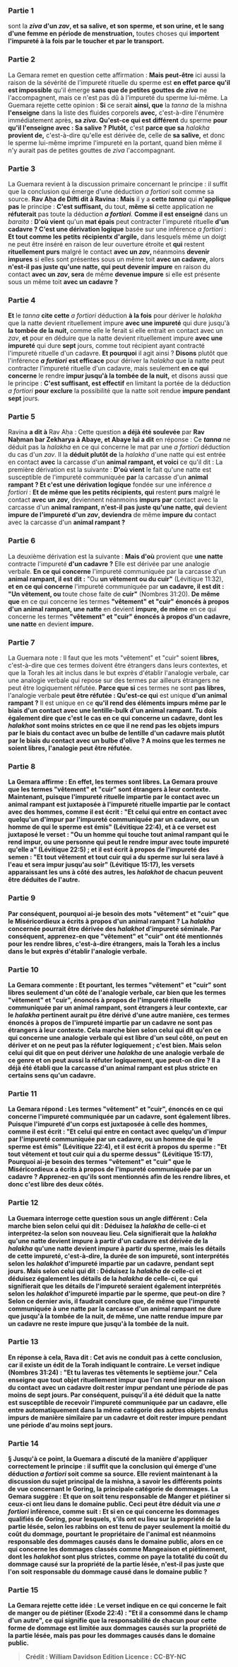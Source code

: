 
### Partie 1
sont la <b><i>ziva</i> d'un <i>zav</i>, et sa salive, et son sperme, et son urine, et le sang d'une femme en période de menstruation,</b> toutes choses qui <b>importent l'impureté à la fois par le toucher et par le transport.</b>

### Partie 2
La Gemara remet en question cette affirmation : <b>Mais peut-être</b> ici aussi la raison de la sévérité de l'impureté rituelle du sperme est <b>en effet parce qu'il est impossible</b> qu'il émerge <b>sans que de petites gouttes de <i>ziva</i></b> ne l'accompagnent, mais ce n'est pas dû à l'impureté du sperme lui-même. La Guemara rejette cette opinion : <b>Si</b> ce serait <b>ainsi, que</b> la <i>tanna</i> de la mishna <b>l'enseigne</b> dans la liste des fluides corporels <b>avec,</b> c'est-à-dire l'énumère immédiatement après, <b>sa <i>ziva</i>. Qu'est-ce qui est différent</b> du sperme <b>pour qu'il l'enseigne avec : Sa salive ? Plutôt,</b> c'est <b>parce que sa</b> <i>halakha</i> <b>provient de,</b> c'est-à-dire qu'elle est dérivée de, celle de <b>sa salive,</b> et donc le sperme lui-même imprime l'impureté en la portant, quand bien même il n'y aurait pas de petites gouttes de <i>ziva</i> l'accompagnant.

### Partie 3
La Guemara revient à la discussion primaire concernant le principe : il suffit que la conclusion qui émerge d'une déduction <i>a fortiori</i> soit comme sa source. <b>Rav Aḥa de Difti dit à Ravina : Mais</b> il y a <b>cette <i>tanna</i></b> qui <b>n'applique pas</b> le principe : <b>C'est suffisant,</b> du tout, <b>même si</b> cette application ne <b>réfuterait</b> pas toute la déduction <b><i>a fortiori</i></b>. <b>Comme il est enseigné</b> dans un <i>baraita</i> : <b>D'où vient</b> qu'un <b>mat épais</b> peut contracter l'impureté rituelle <b>d'un cadavre ? C'est une dérivation logique</b> basée sur une inférence <i>a fortiori</i> : <b>Et tout comme les petits</b> <b>récipientx d'argile,</b> dans lesquels même un doigt ne peut être inséré en raison de leur ouverture étroite et <b>qui</b> restent <b>rituellement purs</b> malgré le contact <b>avec un <i>zav</i>, </b> néanmoins <b>devenir impures</b> si elles sont présentes sous un même toit <b>avec un cadavre,</b> alors <b>n'est-il pas juste qu'une natte, qui peut devenir impure</b> en raison du contact <b>avec un <i>zav</i>, sera</b> de même <b>devenue impure</b> si elle est présente sous un même toit <b>avec un cadavre ? </b>

### Partie 4
<b>Et</b> le <i>tanna</i> <b>cite cette</b> <i>a fortiori</i> déduction <b>à la fois</b> pour dériver le <i>halakha</i> que la natte devient rituellement impure <b>avec une impureté</b> qui dure jusqu'à <b>la tombée de la nuit, </b> comme elle le ferait si elle entrait en contact avec un <i>zav</i>, <b>et</b> pour en déduire que la natte devient rituellement impure <b>avec une impureté</b> qui dure <b>sept</b> jours, comme tout récipient ayant contracté l'impureté rituelle d'un cadavre. <b>Et pourquoi</b> il agit ainsi ? <b>Disons</b> plutôt que l'inférence <b><i>a fortiori</i></b> <b>est efficace</b> pour dériver la <i>halakha</i> que la natte peut contracter l'impureté rituelle d'un cadavre, mais seulement <b>en ce qui concerne</b> le rendre <b>impur jusqu'à la tombée de la nuit,</b> et disons aussi que le principe : <b>C'est suffisant, est effectif</b> en limitant la portée de la déduction <i>a fortiori</i> <b>pour exclure</b> la possibilité que la natte soit rendue <b>impure pendant sept</b> jours.

### Partie 5
Ravina <b>a dit à</b> Rav Aḥa : Cette question <b>a déjà été soulevée</b> par <b>Rav Naḥman bar Zekharya à Abaye, et Abaye lui a dit</b> en réponse : Ce <b><i>tanna</i></b> ne déduit pas la <i>halakha</i> en ce qui concerne le mat par une <i>a fortiori</i> déduction du cas d'un <i>zav</i>. Il la <b>déduit plutôt de</b> la <i>halakha</i> d'une natte</b> qui est entrée en contact <b>avec</b> la carcasse d'un <b>animal rampant, et voici</b> ce qu'il dit :</b> La première dérivation est la suivante : <b>D'où vient</b> le fait qu'une natte</b> est susceptible de l'impureté communiquée <b>par</b> la carcasse d'un <b>animal rampant ? Et c'est une dérivation logique</b> fondée sur une inférence <i>a fortiori</i> : <b>Et de même que les petits récipients, qui</b> restent <b>purs</b> malgré le contact <b>avec un <i>zav</i>,</b> deviennent néanmoins <b>impurs par</b> contact avec la carcasse d'un <b>animal rampant, n'est-il pas juste qu'une natte, qui</b> devient <b>impure de l'impureté d'un <i>zav</i>, deviendra</b> de même <b>impure du</b> contact avec la carcasse d'un <b>animal rampant ? </b>

### Partie 6
La deuxième dérivation est la suivante : <b>Mais d'où</b> provient que <b>une natte</b> contracte l'impureté <b>d'un cadavre ?</b> Elle est dérivée par une analogie verbale. <b>En ce qui concerne</b> l'impureté communiquée par la carcasse d'un <b>animal rampant, il est dit :</b> "Ou <b>un vêtement ou du cuir"</b> (Lévitique 11:32), <b>et en ce qui concerne</b> l'impureté communiquée par <b>un cadavre, il est dit : "Un vêtement, ou</b> toute chose faite de <b>cuir"</b> (Nombres 31:20). <b>De même que</b> en ce qui concerne les termes <b>"vêtement" et "cuir" énoncés à propos d'un animal rampant, une natte</b> en devient <b>impure, de même</b> en ce qui concerne les termes <b>"vêtement" et "cuir" énoncés à propos d'un cadavre, une natte</b> en devient <b>impure.</b>

### Partie 7
La Guemara note : Il faut que les mots "vêtement" et "cuir" soient <b>libres,</b> c'est-à-dire que ces termes doivent être étrangers dans leurs contextes, et que la Torah les ait inclus dans le but exprès d'établir l'analogie verbale, car une analogie verbale qui repose sur des termes par ailleurs étrangers ne peut être logiquement réfutée. <b>Parce que si</b> ces termes ne sont <b>pas libres,</b> l'analogie verbale <b>peut être réfutée : Qu'est-ce qui</b> est unique <b>d'un animal rampant ?</b> Il est unique en ce <b>qu'il <b>rend</b> des éléments <b>impurs</b> même <b>par le biais</b> d'un contact avec <b>une lentille-bulk</b> d'un animal rampant. <b>Tu dois</b> également <b>dire</b> que c'est le cas <b>en ce qui concerne un cadavre,</b> dont les <i>halakhot</i> sont moins strictes <b>en ce que</b> il ne <b>rend pas</b> les objets <b>impurs par le biais</b> du contact avec <b>un bulbe de lentille</b> d'un cadavre mais <b>plutôt par le biais</b> du contact avec <b>un bulbe d'olive ? </b> A moins que les termes ne soient libres, l'analogie peut être réfutée.

### Partie 8
La Gemara affirme : <b>En effet,</b> les termes <b>sont libres.</b> La Gemara prouve que les termes "vêtement" et "cuir" sont étrangers à leur contexte. <b>Maintenant, puisque</b> l'impureté rituelle impartie par le contact avec <b>un animal rampant est juxtaposée à</b> l'impureté rituelle impartie par le contact avec <b>des hommes, comme il est écrit : </b> "Et celui qui entre en contact avec quelqu'un d'impur par l'impureté communiquée par un cadavre, <b>ou un homme de qui</b> le sperme <b>est émis"</b> (Lévitique 22:4), <b>et à ce verset</b> est juxtaposé le verset : <b>"Ou un homme qui touche tout animal rampant</b> qui le rend impur, ou une personne qui peut le rendre impur avec toute impureté qu'elle a" (Lévitique 22:5) ; <b>et il est écrit à propos</b> de l'impureté des <b>semen : "Et tout vêtement et tout cuir qui a du sperme sur lui</b> sera lavé à l'eau et sera impur jusqu'au soir" (Lévitique 15:17), les versets apparaissant les uns à côté des autres, les <i>halakhot</i> de chacun peuvent être déduites de l'autre.

### Partie 9
Par conséquent, <b>pourquoi ai-je</b> besoin des mots <b>"vêtement" et "cuir" que le Miséricordieux a écrits à propos d'un animal rampant ?</b> La <i>halakha</i> concernée pourrait être dérivée des <i>halakhot</i> d'impureté séminale. Par conséquent, <b>apprenez-en</b> que "vêtement" et "cuir" ont été mentionnés <b>pour les rendre libres,</b> c'est-à-dire étrangers, mais la Torah les a inclus dans le but exprès d'établir l'analogie verbale.

### Partie 10
La Gemara commente : <b>Et pourtant,</b> les termes "vêtement" et "cuir" <b>sont libres</b> seulement <b>d'un côté</b> de l'analogie verbale, car bien que les termes "vêtement" et "cuir", énoncés à propos de l'impureté rituelle communiquée par un animal rampant, sont étrangers à leur contexte, car le <i>halakha</i> pertinent aurait pu être dérivé d'une autre manière, ces termes énoncés à propos de l'impureté impartie par un cadavre ne sont pas étrangers à leur contexte. <b>Cela marche bien selon celui qui dit</b> qu'en ce qui concerne une analogie verbale qui est <b>libre</b> d'un seul <b>côté, on peut en dériver et</b> on <b>ne peut pas la réfuter</b> logiquement ; <b>c'est bien. Mais selon celui qui dit</b> que <b>on peut dériver</b> une <i>halakha</i> <b>de</b> une analogie verbale de ce genre <b>et</b> on <b>peut</b> aussi la <b>réfuter</b> logiquement, <b>que peut-on dire ?</b> Il a déjà été établi que la carcasse d'un animal rampant est plus stricte en certains sens qu'un cadavre.

### Partie 11
La Gemara répond : Les termes "vêtement" et "cuir", énoncés <b>en ce qui concerne</b> l'impureté communiquée par <b>un cadavre, sont également libres. Puisque</b> l'impureté d'un <b>corps est juxtaposée à</b> celle des <b>hommes, comme il est écrit : "Et celui qui entre en contact avec quelqu'un d'impur par l'impureté communiquée par un cadavre, ou un homme de qui</b> le sperme <b>est émis"</b> (Lévitique 22:4), <b>et il est écrit à propos du sperme : "Et tout vêtement et tout cuir qui a du sperme dessus"</b> (Lévitique 15:17), <b>Pourquoi ai-je</b> besoin des termes <b>"vêtement" et "cuir" que le Miséricordieux a écrits à propos</b> de l'impureté communiquée par <b>un cadavre ? Apprenez-en</b> qu'ils sont mentionnés afin <b>de les rendre libres, et</b> donc <b>c'est libre des deux côtés.</b>

### Partie 12
La Guemara interroge cette question sous un angle différent : <b>Cela marche bien selon celui qui dit : Déduisez</b> la <i>halakha</i> <b>de celle-ci et interprétez-la selon son</b> nouveau <b>lieu.</b> Cela signifierait que la <i>halakha</i> qu'une natte devient impure à partir d'un cadavre est dérivée de la <i>halakha</i> qu'une natte devient impure à partir du sperme, mais les détails de cette impureté, c'est-à-dire, la durée de son impureté, sont interprétés selon les <i>halakhot</i> d'impureté impartie par un cadavre, pendant sept jours. <b>Mais selon celui qui dit : Déduisez</b> la <i>halakha</i> <b>de celle-ci et</b> déduisez également les détails de la <i>halakha</i> <b>de celle-ci</b>, ce qui signifierait que les détails de l'impureté seraient également interprétés selon les <i>halakhot</i> d'impureté impartie par le sperme, <b>que peut-on dire ? </b> Selon ce dernier avis, il faudrait conclure que, de même que l'impureté communiquée à une natte par la carcasse d'un animal rampant ne dure que jusqu'à la tombée de la nuit, de même, une natte rendue impure par un cadavre ne reste impure que jusqu'à la tombée de la nuit.

### Partie 13
En réponse à cela, <b>Rava dit :</b> Cet avis ne conduit pas à cette conclusion, car il existe un édit de la Torah indiquant le contraire. <b>Le verset indique</b> (Nombres 31:24) : <b>"Et tu laveras tes vêtements le septième jour."</b> Cela enseigne que <b>tout objet rituellement impur</b> <b>que l'on rend impur</b> en raison du contact <b>avec un cadavre doit</b> rester impur pendant une période de <b>pas moins de sept</b> jours. Par conséquent, puisqu'il a été déduit que la natte est susceptible de recevoir l'impureté communiquée par un cadavre, elle entre automatiquement dans la même catégorie des autres objets rendus impurs de manière similaire par un cadavre et doit rester impure pendant une période d'au moins sept jours.

### Partie 14
§ Jusqu'à ce point, la Guemara a discuté de la manière d'appliquer correctement le principe : il suffit que la conclusion qui émerge d'une déduction <i>a fortiori</i> soit comme sa source. Elle revient maintenant à la discussion du sujet principal de la mishna, à savoir les différents points de vue concernant le Goring, la principale catégorie de dommages. La Gemara suggère : <b>Et que</b> on soit tenu <b>responsable</b> de <b>Manger et piétiner</b> si ceux-ci ont lieu <b>dans le domaine public.</b> Ceci peut être déduit <b>via</b> une <b><i>a fortiori</i></b> inférence, comme suit : <b>Et si</b> en ce qui concerne les dommages qualifiés de <b>Goring, pour lesquels,</b> s'ils ont eu lieu <b>sur la propriété de la partie lésée</b>, selon les rabbins on est tenu de <b>payer seulement la moitié</b> du coût du <b>dommage, pourtant</b> le propriétaire de l'animal est néanmoins <b>responsable</b> des dommages causés <b>dans le domaine public, </b> alors en ce qui concerne les dommages classés comme <b>Mangeaison et piétinement,</b> dont les <i>halakhot</i> sont plus strictes, <b>comme</b> on <b>paye la totalité</b> du coût du <b>dommage</b> causé <b>sur la propriété de la partie lésée</b>, <b>n'est-il pas juste que</b> l'on soit <b>responsable</b> du dommage causé <b>dans le domaine public ? </b>

### Partie 15
La Gemara rejette cette idée : <b>Le verset indique</b> en ce qui concerne le fait de manger ou de piétiner (Exode 22:4) : <b>"Et il a consommé dans le champ d'un autre"</b>, ce qui signifie que la responsabilité de chacun pour cette forme de dommage est limitée aux dommages causés sur la propriété de la partie lésée, mais <b>pas</b> pour les dommages causés <b>dans le domaine public.</b>

>Crédit : William Davidson Edition
>Licence : CC-BY-NC